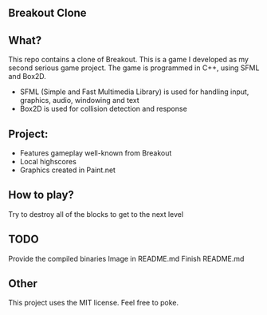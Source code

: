 Breakout Clone
----------
What?
-----
This repo contains a clone of Breakout. This is a game I developed as my second serious game project. 
The game is programmed in C++, using SFML and Box2D.

- SFML (Simple and Fast Multimedia Library) is used for handling input, graphics, audio, windowing and text
- Box2D is used for collision detection and response

Project:
---------
- Features gameplay well-known from Breakout
- Local highscores
- Graphics created in Paint.net

How to play?
------------
Try to destroy all of the blocks to get to the next level

TODO
----
Provide the compiled binaries
Image in README.md
Finish README.md

Other
-----
This project uses the MIT license. Feel free to poke.
